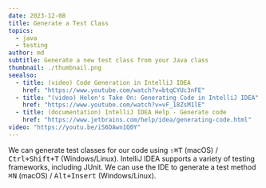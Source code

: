 ```yaml
---
date: 2023-12-08
title: Generate a Test Class
topics:
  - java
  - testing
author: md
subtitle: Generate a new test class from your Java class
thumbnail: ./thumbnail.png
seealso:
  - title: (video) Code Generation in IntelliJ IDEA
    href: "https://www.youtube.com/watch?v=btqCYUc3nFE"
  - title: "(video) Helen's Take On: Generating Code in IntelliJ IDEA"
    href: "https://www.youtube.com/watch?v=vF_18ZsM1lE"
  - title: (documentation) IntelliJ IDEA Help - Generate code
    href: "https://www.jetbrains.com/help/idea/generating-code.html"
video: "https://youtu.be/iS6DAwn1Q0Y"
---
```


We can generate test classes for our code using <kbd>⇧⌘T</kbd> (macOS) / <kbd>Ctrl+Shift+T</kbd> (Windows/Linux). IntelliJ IDEA supports a variety of testing frameworks, including JUnit. We can use the IDE to generate a test method <kbd>⌘N</kbd> (macOS) / <kbd>Alt+Insert</kbd> (Windows/Linux).
